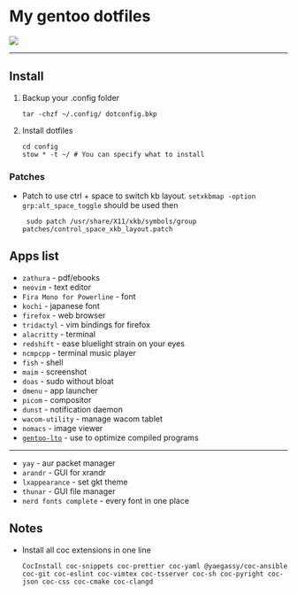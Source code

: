 # My gentoo dotfiles

![](https://github.com/maksmeshkov/dotfiles/blob/desktop/screenshots/desktop.png)

---

## Install

1.  Backup your .config folder

        tar -chzf ~/.config/ dotconfig.bkp

2.  Install dotfiles

        cd config
        stow * -t ~/ # You can specify what to install

### Patches

-   Patch to use ctrl + space to switch kb layout.
    `setxkbmap -option grp:alt_space_toggle` should be used then

         sudo patch /usr/share/X11/xkb/symbols/group patches/control_space_xkb_layout.patch

## Apps list

-   `zathura` - pdf/ebooks
-   `neovim` - text editor
-   `Fira Mono for Powerline` - font
-   `kochi` - japanese font
-   `firefox` - web browser
-   `tridactyl` - vim bindings for firefox
-   `alacritty` - terminal
-   `redshift` - ease bluelight strain on your eyes
-   `ncmpcpp` - terminal music player
-   `fish` - shell
-   `maim` - screenshot
-   `doas` - sudo without bloat
-   `dmenu` - app launcher
-   `picom` - compositor
-   `dunst` - notification daemon
-   `wacom-utility` - manage wacom tablet
-   `nomacs` - image viewer
-   [`gentoo-lto`](https://github.com/InBetweenNames/gentooLTO) - use to optimize compiled programs

---

-   `yay` - aur packet manager
-   `arandr` - GUI for xrandr
-   `lxappearance` - set gkt theme
-   `thunar` - GUI file manager
-   `nerd fonts complete` - every font in one place

## Notes

-   Install all coc extensions in one line

        CocInstall coc-snippets coc-prettier coc-yaml @yaegassy/coc-ansible coc-git coc-eslint coc-vimtex coc-tsserver coc-sh coc-pyright coc-json coc-css coc-cmake coc-clangd
